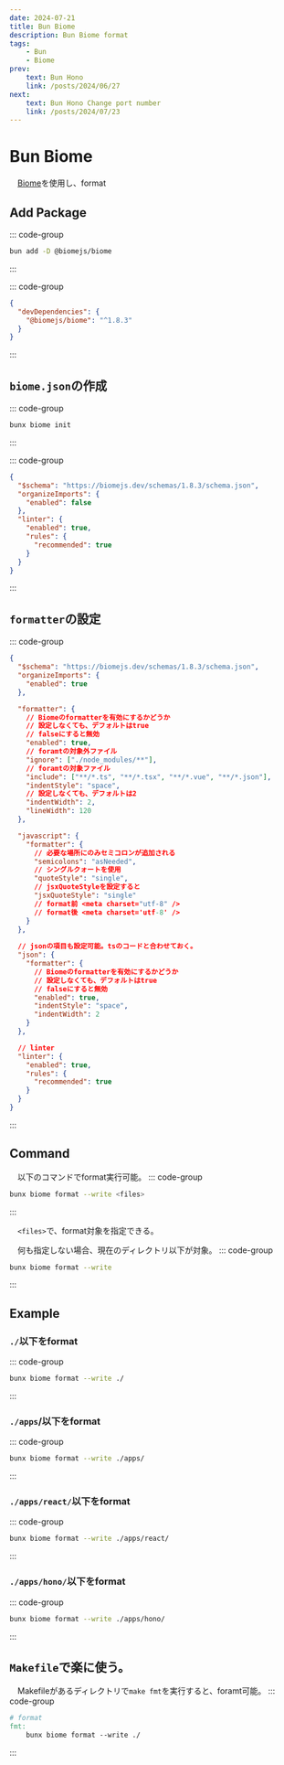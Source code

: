 ```yaml
---
date: 2024-07-21
title: Bun Biome
description: Bun Biome format
tags: 
    - Bun
    - Biome
prev:
    text: Bun Hono
    link: /posts/2024/06/27
next:
    text: Bun Hono Change port number
    link: /posts/2024/07/23
---
```


# Bun Biome

&emsp;[Biome](https://biomejs.dev/)を使用し、format

## Add Package
::: code-group
```sh [bun]
bun add -D @biomejs/biome
```
:::

::: code-group
```json [package.json]
{
  "devDependencies": {
    "@biomejs/biome": "^1.8.3"
  }
}
```
:::

## `biome.json`の作成
::: code-group
```sh [bun]
bunx biome init
```
:::

::: code-group
```json [biome.json]
{
  "$schema": "https://biomejs.dev/schemas/1.8.3/schema.json",
  "organizeImports": {
    "enabled": false
  },
  "linter": {
    "enabled": true,
    "rules": {
      "recommended": true
    }
  }
}
```
:::

## `formatter`の設定
::: code-group
```json [biome.json]
{
  "$schema": "https://biomejs.dev/schemas/1.8.3/schema.json",
  "organizeImports": {
    "enabled": true
  },

  "formatter": {
    // Biomeのformatterを有効にするかどうか
    // 設定しなくても、デフォルトはtrue
    // falseにすると無効
    "enabled": true,
    // foramtの対象外ファイル
    "ignore": ["./node_modules/**"],
    // foramtの対象ファイル
    "include": ["**/*.ts", "**/*.tsx", "**/*.vue", "**/*.json"],
    "indentStyle": "space",
    // 設定しなくても、デフォルトは2
    "indentWidth": 2,
    "lineWidth": 120
  },

  "javascript": {
    "formatter": {
      // 必要な場所にのみセミコロンが追加される
      "semicolons": "asNeeded",
      // シングルクォートを使用
      "quoteStyle": "single",
      // jsxQuoteStyleを設定すると
      "jsxQuoteStyle": "single"
      // format前 <meta charset="utf-8" />
      // format後 <meta charset='utf-8' />
    }
  },
  
  // jsonの項目も設定可能。tsのコードと合わせておく。
  "json": {
    "formatter": {
      // Biomeのformatterを有効にするかどうか
      // 設定しなくても、デフォルトはtrue
      // falseにすると無効
      "enabled": true,
      "indentStyle": "space",
      "indentWidth": 2
    }
  },

  // linter
  "linter": {
    "enabled": true,
    "rules": {
      "recommended": true
    }
  }
}
```
:::

## Command
&emsp;以下のコマンドでformat実行可能。
::: code-group
```sh [bun]
bunx biome format --write <files>
```
:::

&emsp;`<files>`で、format対象を指定できる。

&emsp;何も指定しない場合、現在のディレクトリ以下が対象。
::: code-group
```sh [bun]
bunx biome format --write
```
:::

## Example

### `./`以下をformat
::: code-group
```sh [bun]
bunx biome format --write ./
```
:::

### `./apps`/以下をformat
::: code-group
```sh [bun]
bunx biome format --write ./apps/
```
:::

### `./apps/react/`以下をformat
::: code-group
```sh [bun]
bunx biome format --write ./apps/react/
```
:::

### `./apps/hono/`以下をformat
::: code-group
```sh [bun]
bunx biome format --write ./apps/hono/
```
:::

## `Makefile`で楽に使う。
&emsp;Makefileがあるディレクトリで`make fmt`を実行すると、foramt可能。
::: code-group
```Makefile
# format
fmt:
	bunx biome format --write ./
```
:::